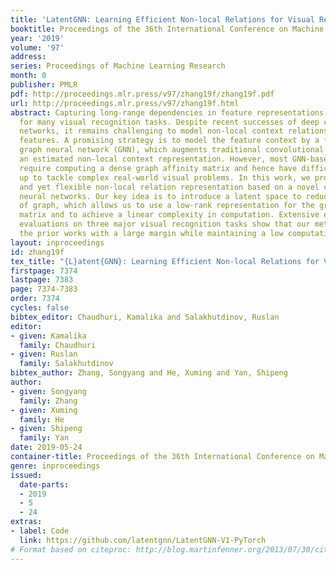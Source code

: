 ```yaml
---
title: 'LatentGNN: Learning Efficient Non-local Relations for Visual Recognition'
booktitle: Proceedings of the 36th International Conference on Machine Learning
year: '2019'
volume: '97'
address: 
series: Proceedings of Machine Learning Research
month: 0
publisher: PMLR
pdf: http://proceedings.mlr.press/v97/zhang19f/zhang19f.pdf
url: http://proceedings.mlr.press/v97/zhang19f.html
abstract: Capturing long-range dependencies in feature representations is crucial
  for many visual recognition tasks. Despite recent successes of deep convolutional
  networks, it remains challenging to model non-local context relations between visual
  features. A promising strategy is to model the feature context by a fully-connected
  graph neural network (GNN), which augments traditional convolutional features with
  an estimated non-local context representation. However, most GNN-based approaches
  require computing a dense graph affinity matrix and hence have difficulty in scaling
  up to tackle complex real-world visual problems. In this work, we propose an efficient
  and yet flexible non-local relation representation based on a novel class of graph
  neural networks. Our key idea is to introduce a latent space to reduce the complexity
  of graph, which allows us to use a low-rank representation for the graph affinity
  matrix and to achieve a linear complexity in computation. Extensive experimental
  evaluations on three major visual recognition tasks show that our method outperforms
  the prior works with a large margin while maintaining a low computation cost.
layout: inproceedings
id: zhang19f
tex_title: "{L}atent{GNN}: Learning Efficient Non-local Relations for Visual Recognition"
firstpage: 7374
lastpage: 7383
page: 7374-7383
order: 7374
cycles: false
bibtex_editor: Chaudhuri, Kamalika and Salakhutdinov, Ruslan
editor:
- given: Kamalika
  family: Chaudhuri
- given: Ruslan
  family: Salakhutdinov
bibtex_author: Zhang, Songyang and He, Xuming and Yan, Shipeng
author:
- given: Songyang
  family: Zhang
- given: Xuming
  family: He
- given: Shipeng
  family: Yan
date: 2019-05-24
container-title: Proceedings of the 36th International Conference on Machine Learning
genre: inproceedings
issued:
  date-parts:
  - 2019
  - 5
  - 24
extras:
- label: Code
  link: https://github.com/latentgnn/LatentGNN-V1-PyTorch
# Format based on citeproc: http://blog.martinfenner.org/2013/07/30/citeproc-yaml-for-bibliographies/
---
```

